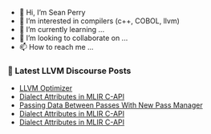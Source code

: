 - 👋 Hi, I’m Sean Perry
- 👀 I’m interested in compilers (c++, COBOL, llvm)
- 🌱 I’m currently learning ...
- 💞️ I’m looking to collaborate on ...
- 📫 How to reach me ...

<!---
s66perry/s66perry is a ✨ special ✨ repository because its `README.md` (this file) appears on your GitHub profile.
You can click the Preview link to take a look at your changes.
--->
### 📕 Latest LLVM Discourse Posts

<!-- DISCOURSE-LLVM:START -->
- [LLVM Optimizer](https://discourse.llvm.org/t/llvm-optimizer/88369#post_4)
- [Dialect Attributes in MLIR C-API](https://discourse.llvm.org/t/dialect-attributes-in-mlir-c-api/87800#post_13)
- [Passing Data Between Passes With New Pass Manager](https://discourse.llvm.org/t/passing-data-between-passes-with-new-pass-manager/88396#post_4)
- [Dialect Attributes in MLIR C-API](https://discourse.llvm.org/t/dialect-attributes-in-mlir-c-api/87800#post_12)
- [Dialect Attributes in MLIR C-API](https://discourse.llvm.org/t/dialect-attributes-in-mlir-c-api/87800#post_11)
<!-- DISCOURSE-LLVM:END -->
